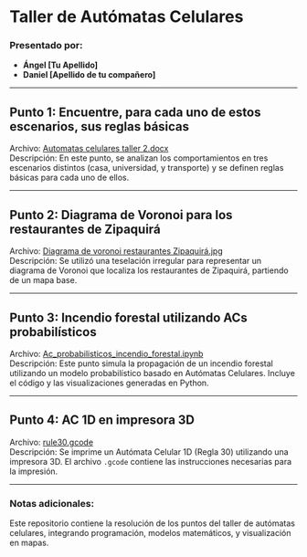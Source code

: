 # Taller de Autómatas Celulares

### Presentado por:
- **Ángel [Tu Apellido]**
- **Daniel [Apellido de tu compañero]**

---

## **Punto 1: Encuentre, para cada uno de estos escenarios, sus reglas básicas**
Archivo: [Automatas celulares taller 2.docx](./Automatas%20celulares%20taller%202.docx)  
Descripción: En este punto, se analizan los comportamientos en tres escenarios distintos (casa, universidad, y transporte) y se definen reglas básicas para cada uno de ellos.

---

## **Punto 2: Diagrama de Voronoi para los restaurantes de Zipaquirá**
Archivo: [Diagrama de voronoi restaurantes Zipaquirá.jpg](./Diagrama%20de%20voronoi%20restaurantes%20Zipaquir%C3%A1.jpg)  
Descripción: Se utilizó una teselación irregular para representar un diagrama de Voronoi que localiza los restaurantes de Zipaquirá, partiendo de un mapa base.

---

## **Punto 3: Incendio forestal utilizando ACs probabilísticos**
Archivo: [Ac_probabilisticos_incendio_forestal.ipynb](./Ac_probabilisticos_incendio_forestal.ipynb)  
Descripción: Este punto simula la propagación de un incendio forestal utilizando un modelo probabilístico basado en Autómatas Celulares. Incluye el código y las visualizaciones generadas en Python.

---

## **Punto 4: AC 1D en impresora 3D**
Archivo: [rule30.gcode](./rule30.gcode)  
Descripción: Se imprime un Autómata Celular 1D (Regla 30) utilizando una impresora 3D. El archivo `.gcode` contiene las instrucciones necesarias para la impresión.

---

### Notas adicionales:
Este repositorio contiene la resolución de los puntos del taller de autómatas celulares, integrando programación, modelos matemáticos, y visualización en mapas.



